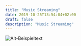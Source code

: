```yaml
---
title: "Music Streaming"
date: 2019-10-25T13:54:04+02:00
draft: false
description: "Music Streaming"
---
```



![Alt-Beispieltext](/images/musicStreaming.png)

